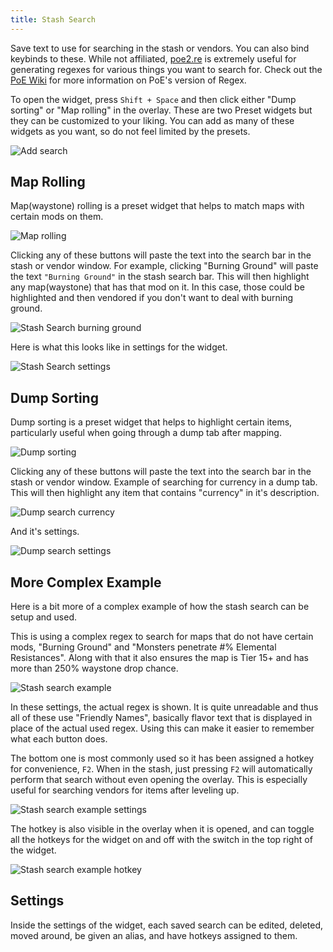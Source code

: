 ```yaml
---
title: Stash Search
---
```


Save text to use for searching in the stash or vendors. You can also bind keybinds to these. While not affiliated, [poe2.re](https://poe2.re/waystone) is extremely useful for generating regexes for various things you want to search for. Check out the [PoE Wiki](https://www.poewiki.net/wiki/Guide:Regex) for more information on PoE's version of Regex.

To open the widget, press `Shift + Space` and then click either "Dump sorting" or "Map rolling" in the overlay. These are two Preset widgets but they can be customized to your liking. You can add as many of these widgets as you want, so do not feel limited by the presets.

![Add search](/reference-images/StashSearchAdd.png)

## Map Rolling

Map(waystone) rolling is a preset widget that helps to match maps with certain mods on them.

![Map rolling](/reference-images/StashSearchMapRolling.png)

Clicking any of these buttons will paste the text into the search bar in the stash or vendor window. For example, clicking "Burning Ground" will paste the text `"Burning Ground"` in the stash search bar. This will then highlight any map(waystone) that has that mod on it. In this case, those could be highlighted and then vendored if you don't want to deal with burning ground.

![Stash Search burning ground](/reference-images/MapRollingBurning.png)

Here is what this looks like in settings for the widget.

![Stash Search settings](/reference-images/StashSearchRollingSettings.png)

## Dump Sorting

Dump sorting is a preset widget that helps to highlight certain items, particularly useful when going through a dump tab after mapping.

![Dump sorting](/reference-images/DumpSortWidget.png)

Clicking any of these buttons will paste the text into the search bar in the stash or vendor window. Example of searching for currency in a dump tab. This will then highlight any item that contains "currency" in it's description.

![Dump search currency](/reference-images/DumpSortCurrency.png)

And it's settings.

![Dump search settings](/reference-images/DumpSortSettings.png)

## More Complex Example

Here is a bit more of a complex example of how the stash search can be setup and used.

This is using a complex regex to search for maps that do not have certain mods, "Burning Ground" and "Monsters penetrate #% Elemental Resistances". Along with that it also ensures the map is Tier 15+ and has more than 250% waystone drop chance.

![Stash search example](/reference-images/DefaultMapRollSearch.png)

In these settings, the actual regex is shown. It is quite unreadable and thus all of these use "Friendly Names", basically flavor text that is displayed in place of the actual used regex. Using this can make it easier to remember what each button does.

The bottom one is most commonly used so it has been assigned a hotkey for convenience, `F2`. When in the stash, just pressing `F2` will automatically perform that search without even opening the overlay. This is especially useful for searching vendors for items after leveling up.

![Stash search example settings](/reference-images/StashSearchSettings2.png)

The hotkey is also visible in the overlay when it is opened, and can toggle all the hotkeys for the widget on and off with the switch in the top right of the widget.

![Stash search example hotkey](/reference-images/RollingMain.png)

## Settings

Inside the settings of the widget, each saved search can be edited, deleted, moved around, be given an alias, and have hotkeys assigned to them.
